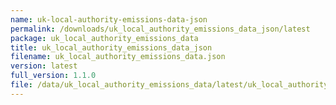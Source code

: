 ```yaml
---
name: uk-local-authority-emissions-data-json
permalink: /downloads/uk_local_authority_emissions_data_json/latest
package: uk_local_authority_emissions_data
title: uk_local_authority_emissions_data_json
filename: uk_local_authority_emissions_data.json
version: latest
full_version: 1.1.0
file: /data/uk_local_authority_emissions_data/latest/uk_local_authority_emissions_data.json
---
```

